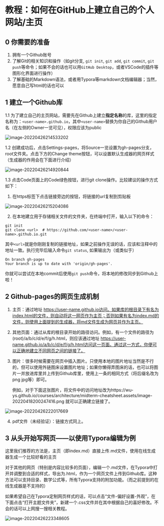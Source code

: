 # 教程：如何在GitHub上建立自己的个人网站/主页



## 0 你需要的准备

1. 拥有一个Github账号
2. 了解Git的相关知识和操作（如git分支, `git init`, `git add`, `git commit`, `git push`等命令；如果不会的话也可以用`GitHub Desktop`，或者VSCode的插件等图形化界面进行操作）
3. 了解基础的Markdown语法，或者用Typora等markdown文档编辑器；当然，愿意自己写html的话也可以

## 1 建立一个Github库

1.1 为了建立自己的主页网站，需要先在Github上建立**指定名称**的库，这里的指定名称为：`<user-name>.github.io`，其中`<user-name>`替换为你自己的Github用户名（在左侧的Owner一览可见），权限应该为public

![image-20220426214533202](D:\wys\github-website\wu-ys20\notes\github_website\gh-page-tutorial.assets\image-20220426214533202.png)

1.2 创建成功后，点击Settings-pages，将Source一览设置为gh-pages分支，root文件夹。点击下方的Change theme按钮，可以设置默认生成器的网页样式（生成器的作用会在下面进行介绍）

![image-20220426214920844](D:\wys\github-website\wu-ys20\notes\github_website\gh-page-tutorial.assets\image-20220426214920844.png)



1.3 点击Code页面上的Code绿色按钮，进行git clone操作。比较建议的操作方式如下：

1. 在https标签下点击链接旁边的按钮，将链接的url复制到剪贴板

![image-20220426215204086](D:\wys\github-website\wu-ys20\notes\github_website\gh-page-tutorial.assets\image-20220426215204086.png)

2. 在本地建立用于存储相关文件的文件夹，在终端中打开，输入以下的命令：

```shell
git init
git clone <url>  # https://github.com/<user-name>/<user-name>.github.io.git
```

其中`<url>`就是你刚刚复制的链接地址，如果之前操作无误的话，应该和注释中的地址一致。执行完毕后输入命令`git status`, 如果输出为（或类似于）

```
On branch gh-pages
Your branch is up to date with 'origin/gh-pages'.
```

你就可以尝试在本地commit后使用`git push`命令，将本地的修改同步到Github上啦！



## 2 Github-pages的网页生成机制

1. 主页：通过地址 https://user-name.github.io访问。如果库的根目录下有名为index.html的文件，则自动将这一网页作为主页；否则如果有名为index.md的文件，则使用上面提到的生成器，将md文件生成为网页并作为主页。

2. 其他页面：通过从库的根目录开始的路径访问。例如，有一个文件的路径为 (root)/a/b/c/d/e/f/g/h.html，则应该通过地址 https://user-name.github.io/a/b/c/d/e/f/g/h.html访问这一页面。通过这一方式，你便可以正确地建立不同网页之间的链接了。

3. 图片：很多时候需要在网页中插入图片。只使用本地的图片地址当然是不行的，但可以使用外链图床设置图片地址；如果你懒得弄图床的话，也可以将图片一并放进库里并上传到Github库里，使用上一条的相同方式（将后缀名改为png jpg等）即可。

   例如，对于下面这张图片，将文件中的访问地址改为https://wu-ys.github.io/courses/architecture/midterm-cheatsheet.assets/image-20220418200247416.png 就可以正确建立链接了。

![image-20220426222017669](D:\wys\github-website\wu-ys20\notes\github_website\gh-page-tutorial.assets\image-20220426222017669.png)

 

4. pdf文件（未经验证）：链接方式同上。



## 3 从头开始写网页——以使用Typora编辑为例

这里我们推荐的方法是，主页（即index.md）直接上传.md文件，使用在线生成器生成一个比较好看的主页

对于其他的网页（特别是内容比较多的页面），编辑一个.md文件，在Typora中打开并调整到合适的样式，导出为.html，作为一个网页文件上传到Github库。这种方法可以支持目录、数学公式等，所有Typora支持的附加功能。（而之前提到的在线生成器是不支持的）

如果希望自己在Typora定制网页样式的话，可以点击“文件-偏好设置-外观”，在下面点击“打开主题文件夹”，新建一个.css文件并在其中根据自己的喜好修改。不会的话可以上网搜一搜相关教程。

![image-20220426223348605](D:\wys\github-website\wu-ys20\notes\github_website\gh-page-tutorial.assets\image-20220426223348605.png)